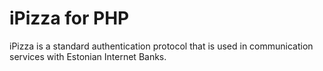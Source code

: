 iPizza for PHP
==============

iPizza is a standard authentication protocol that is used in communication services with Estonian Internet Banks.